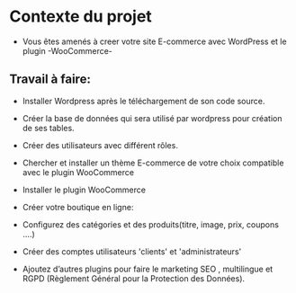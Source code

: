 # Contexte du projet

* Vous êtes amenés à creer votre site E-commerce avec WordPress et le plugin -WooCommerce-

## Travail à faire:

* Installer Wordpress après le téléchargement de son code source.

* Créer la base de données qui sera utilisé par wordpress pour création de ses tables.

* Créer des utilisateurs avec différent rôles.

* Chercher et installer un thème E-commerce de votre choix compatible avec le plugin WooCommerce

* Installer le plugin WooCommerce

* Créer votre boutique en ligne:

* Configurez des catégories et des produits(titre, image, prix, coupons ....)

* Créer des comptes utilisateurs 'clients' et 'administrateurs'

* Ajoutez d’autres plugins pour faire le marketing SEO , multilingue et RGPD (Règlement Général pour la Protection des Données).
